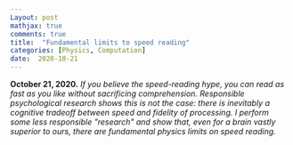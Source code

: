 ```yaml
---
Layout: post
mathjax: true
comments: true
title:  "Fundamental limits to speed reading"
categories: [Physics, Computation]
date:  2020-10-21
---
```


**October 21, 2020.** *If you believe the speed-reading hype, you can
  read as fast as you like without sacrificing
  comprehension. Responsible psychological research shows this is not
  the case: there is inevitably a cognitive tradeoff between speed and
  fidelity of processing. I perform some less responsible "research"
  and show that, even for a brain vastly superior to ours, there are
  fundamental physics limits on speed reading.*

